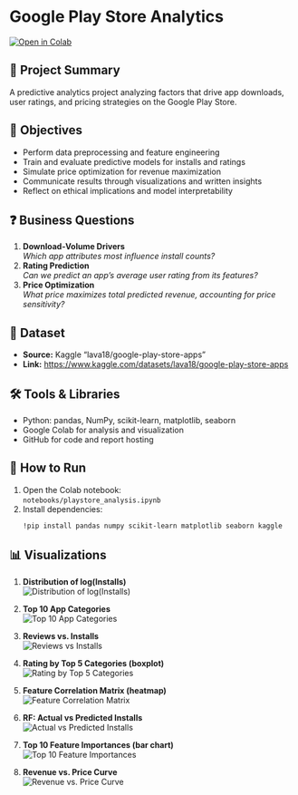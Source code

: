 # Google Play Store Analytics

[![Open in Colab](https://colab.research.google.com/assets/colab-badge.svg)](notebooks/playstore_analysis.ipynb)

## 📄 Project Summary
A predictive analytics project analyzing factors that drive app downloads, user ratings, and pricing strategies on the Google Play Store.

## 🎯 Objectives
- Perform data preprocessing and feature engineering  
- Train and evaluate predictive models for installs and ratings  
- Simulate price optimization for revenue maximization  
- Communicate results through visualizations and written insights  
- Reflect on ethical implications and model interpretability  

## ❓ Business Questions
1. **Download‑Volume Drivers**  
   _Which app attributes most influence install counts?_  
2. **Rating Prediction**  
   _Can we predict an app’s average user rating from its features?_  
3. **Price Optimization**  
   _What price maximizes total predicted revenue, accounting for price sensitivity?_  

## 📂 Dataset
- **Source:** Kaggle “lava18/google-play-store-apps”  
- **Link:** https://www.kaggle.com/datasets/lava18/google-play-store-apps  

## 🛠️ Tools & Libraries
- Python: pandas, NumPy, scikit-learn, matplotlib, seaborn  
- Google Colab for analysis and visualization  
- GitHub for code and report hosting  

## 🚀 How to Run
1. Open the Colab notebook:  
   `notebooks/playstore_analysis.ipynb`  
2. Install dependencies:  
   ```bash
   !pip install pandas numpy scikit-learn matplotlib seaborn kaggle

## 📊 Visualizations

1. **Distribution of log(Installs)**  
   ![Distribution of log(Installs)](visualizations/Distribution%20of%20log%28Installs%29.png)

2. **Top 10 App Categories**  
   ![Top 10 App Categories](visualizations/Top%2010%20App%20Categories.png)

3. **Reviews vs. Installs**  
   ![Reviews vs Installs](visualizations/Reviews%20vs.%20Installs.png)

4. **Rating by Top 5 Categories (boxplot)**  
   ![Rating by Top 5 Categories](visualizations/Rating%20by%20Top%205%20Categories%20%28boxplot%29.png)

5. **Feature Correlation Matrix (heatmap)**  
   ![Feature Correlation Matrix](visualizations/Feature%20Correlation%20Matrix%20%28heatmap%29.png)

6. **RF: Actual vs Predicted Installs**  
   ![Actual vs Predicted Installs](visualizations/Actual%20vs%20Predicted%20Installs%20.png)

7. **Top 10 Feature Importances (bar chart)**  
   ![Top 10 Feature Importances](visualizations/Top%2010%20Feature%20Importances%20%28bar%20chart%29.png)

8. **Revenue vs. Price Curve**  
   ![Revenue vs. Price Curve](visualizations/Revenue%20vs.%20Price%20Curve.png)
